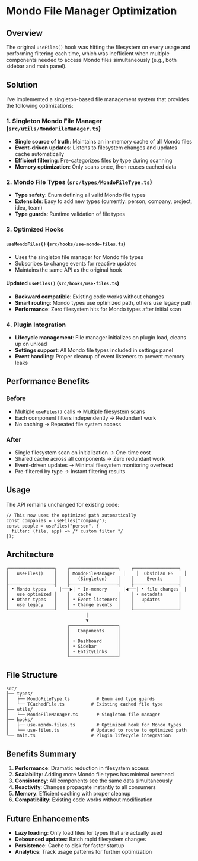 # Mondo File Manager Optimization

## Overview

The original `useFiles()` hook was hitting the filesystem on every usage and performing filtering each time, which was inefficient when multiple components needed to access Mondo files simultaneously (e.g., both sidebar and main panel).

## Solution

I've implemented a singleton-based file management system that provides the following optimizations:

### 1. **Singleton Mondo File Manager** (`src/utils/MondoFileManager.ts`)

- **Single source of truth**: Maintains an in-memory cache of all Mondo files
- **Event-driven updates**: Listens to filesystem changes and updates cache automatically
- **Efficient filtering**: Pre-categorizes files by type during scanning
- **Memory optimization**: Only scans once, then reuses cached data

### 2. **Mondo File Types** (`src/types/MondoFileType.ts`)

- **Type safety**: Enum defining all valid Mondo file types
- **Extensible**: Easy to add new types (currently: person, company, project, idea, team)
- **Type guards**: Runtime validation of file types

### 3. **Optimized Hooks**

#### `useMondoFiles()` (`src/hooks/use-mondo-files.ts`)

- Uses the singleton file manager for Mondo file types
- Subscribes to change events for reactive updates
- Maintains the same API as the original hook

#### Updated `useFiles()` (`src/hooks/use-files.ts`)

- **Backward compatible**: Existing code works without changes
- **Smart routing**: Mondo types use optimized path, others use legacy path
- **Performance**: Zero filesystem hits for Mondo types after initial scan

### 4. **Plugin Integration**

- **Lifecycle management**: File manager initializes on plugin load, cleans up on unload
- **Settings support**: All Mondo file types included in settings panel
- **Event handling**: Proper cleanup of event listeners to prevent memory leaks

## Performance Benefits

### Before

- Multiple `useFiles()` calls → Multiple filesystem scans
- Each component filters independently → Redundant work
- No caching → Repeated file system access

### After

- Single filesystem scan on initialization → One-time cost
- Shared cache across all components → Zero redundant work
- Event-driven updates → Minimal filesystem monitoring overhead
- Pre-filtered by type → Instant filtering results

## Usage

The API remains unchanged for existing code:

```tsx
// This now uses the optimized path automatically
const companies = useFiles("company");
const people = useFiles("person", {
  filter: (file, app) => /* custom filter */
});
```

## Architecture

```
┌─────────────────┐    ┌──────────────────┐    ┌─────────────────┐
│   useFiles()    │    │ MondoFileManager   │    │  Obsidian FS    │
│                 │    │   (Singleton)    │    │     Events      │
├─────────────────┤    ├──────────────────┤    ├─────────────────┤
│ • Mondo types     │───▶│ • In-memory      │◀───│ • file changes  │
│   use optimized │    │   cache          │    │ • metadata      │
│ • Other types   │    │ • Event listeners│    │   updates       │
│   use legacy    │    │ • Change events  │    │                 │
└─────────────────┘    └──────────────────┘    └─────────────────┘
                              │
                              ▼
                       ┌──────────────────┐
                       │   Components     │
                       │                  │
                       │ • Dashboard      │
                       │ • Sidebar        │
                       │ • EntityLinks    │
                       └──────────────────┘
```

## File Structure

```
src/
├── types/
│   ├── MondoFileType.ts          # Enum and type guards
│   └── TCachedFile.ts          # Existing cached file type
├── utils/
│   └── MondoFileManager.ts       # Singleton file manager
├── hooks/
│   ├── use-mondo-files.ts        # Optimized hook for Mondo types
│   └── use-files.ts            # Updated to route to optimized path
└── main.ts                     # Plugin lifecycle integration
```

## Benefits Summary

1. **Performance**: Dramatic reduction in filesystem access
2. **Scalability**: Adding more Mondo file types has minimal overhead
3. **Consistency**: All components see the same data simultaneously
4. **Reactivity**: Changes propagate instantly to all consumers
5. **Memory**: Efficient caching with proper cleanup
6. **Compatibility**: Existing code works without modification

## Future Enhancements

- **Lazy loading**: Only load files for types that are actually used
- **Debounced updates**: Batch rapid filesystem changes
- **Persistence**: Cache to disk for faster startup
- **Analytics**: Track usage patterns for further optimization
